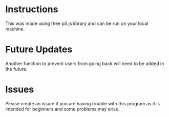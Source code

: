 # Instructions

This was made using thee p5.js library and can be run on your local machine.

# Future Updates

Another function to prevent users from going back will need to be added in the future. 

# Issues

Please create an issure if you are having trouble with this program as it is intended for beginners and some problems may arise.
